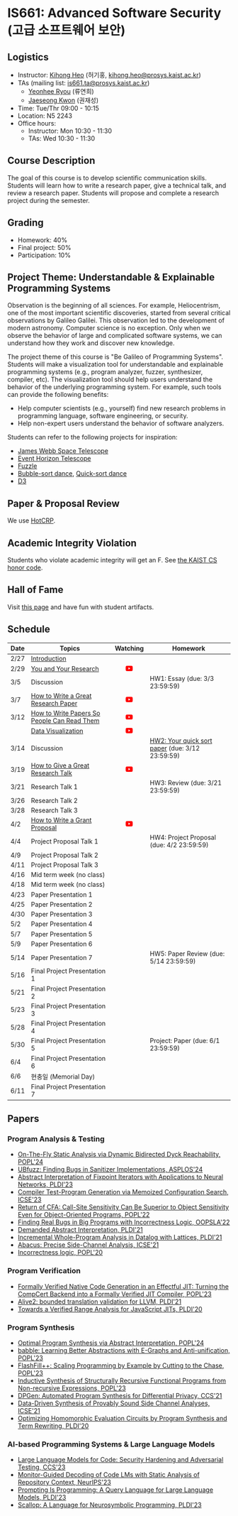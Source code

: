 # IS661: Advanced Software Security (고급 소프트웨어 보안)

## Logistics
- Instructor: [Kihong Heo](https://kihongheo.kaist.ac.kr) (허기홍, kihong.heo@prosys.kaist.ac.kr)
- TAs (mailing list: is661.ta@prosys.kaist.ac.kr)
  - [Yeonhee Ryou](https://yeonhee-ryou.github.io) (류연희)
  - [Jaeseong Kwon](https://doitman.kr) (권재성)
- Time: Tue/Thr 09:00 - 10:15
- Location: N5 2243
- Office hours:
  - Instructor: Mon 10:30 - 11:30
  - TAs: Wed 10:30 - 11:30

## Course Description
The goal of this course is to develop scientific communication skills.
Students will learn how to write a research paper, give a technical
talk, and review a research paper. Students will propose and complete
a research project during the semester.

## Grading
- Homework: 40%
- Final project: 50%
- Participation: 10%

## Project Theme: Understandable & Explainable Programming Systems
Observation is the beginning of all sciences.
For example, Heliocentrism, one of the most important scientific discoveries,
started from several critical observations by Galileo Galilei.
This observation led to the development of modern astronomy.
Computer science is no exception.
Only when we observe the behavior of large and complicated software systems,
we can understand how they work and discover new knowledge.

The project theme of this course is "Be Galileo of Programming Systems".
Students will make a visualization tool for understandable and explainable
programming systems (e.g., program analyzer, fuzzer, synthesizer, compiler, etc).
The visualization tool should help users understand the behavior of the
underlying programming system. For example, such tools can provide the following benefits:
- Help computer scientists (e.g., yourself) find new research problems in programming language, software engineering, or security.
- Help non-expert users understand the behavior of software analyzers.

Students can refer to the following projects for inspiration:
- [James Webb Space Telescope](https://webb.nasa.gov)
- [Event Horizon Telescope](https://eventhorizontelescope.org)
- [Fuzzle](https://softsec-kaist.github.io/Fuzzle/)
- [Bubble-sort dance](https://www.youtube.com/watch?v=Iv3vgjM8Pv4), [Quick-sort dance](https://www.youtube.com/watch?v=3San3uKKHgg)
- [D3](https://d3js.org)

## Paper & Proposal Review
We use [HotCRP](https://kaist-asos2024.hotcrp.com).

## Academic Integrity Violation
Students who violate academic integrity will get an F.
See [the KAIST CS honor code](https://docs.google.com/forms/d/e/1FAIpQLSdSn63tEvq6R0G6n3Cz7jKX16RWvDy2giBKm8EVJtQHUBJoDA/viewform).

## Hall of Fame
Visit [this page](hof.md) and have fun with student artifacts.

## Schedule
|Date|Topics|Watching|Homework|
|----|------|:--------------:|--------|
|2/27|[Introduction](slides/lecture1.pdf)|||
|2/29|[You and Your Research](https://www.cs.virginia.edu/~robins/YouAndYourResearch.html)|[<img src="icons/youtube.png" width="16" />](https://www.youtube.com/watch?v=a1zDuOPkMSw)||
|3/5 |Discussion||HW1: Essay (due: 3/3 23:59:59)|
|3/7 |[How to Write a Great Research Paper](assets/simon-papers.pdf)|[<img src="icons/youtube.png" width="16" />](https://www.youtube.com/watch?v=WP-FkUaOcOM)||
|3/12|[How to Write Papers So People Can Read Them](assets/talk-plmw16.pdf)|[<img src="icons/youtube.png" width="16" />](https://www.youtube.com/watch?v=KfEVdMMY1aQ)||
|    |[Data Visualization](assets/data-viz.pdf)|[<img src="icons/youtube.png" width="16" />](https://www.youtube.com/watch?v=Hfx1X9WSGYQ)||
|3/14|Discussion||[HW2: Your quick sort paper](quicksort.md) (due: 3/12 23:59:59)|
|3/19|[How to Give a Great Research Talk](assets/simon-talks.pdf)|[<img src="icons/youtube.png" width="16" />](https://www.youtube.com/watch?v=sT_-owjKIbA)||
|3/21|Research Talk 1||HW3: Review (due: 3/21 23:59:59)|
|3/26|Research Talk 2|||
|3/28|Research Talk 3|||
|4/2 |[How to Write a Grant Proposal](assets/simon-proposal.pdf)|[<img src="icons/youtube.png" width="16" />](https://www.youtube.com/watch?v=nEuK54bo6RE)||
|4/4 |Project Proposal Talk 1||HW4: Project Proposal (due: 4/2 23:59:59)|
|4/9 |Project Proposal Talk 2|||
|4/11 |Project Proposal Talk 3|||
|4/16|Mid term week (no class)|||
|4/18|Mid term week (no class)|||
|4/23 |Paper Presentation 1|||
|4/25 |Paper Presentation 2|||
|4/30 |Paper Presentation 3|||
|5/2 |Paper Presentation 4|||
|5/7 |Paper Presentation 5|||
|5/9 |Paper Presentation 6|||
|5/14 |Paper Presentation 7||HW5: Paper Review (due: 5/14 23:59:59)|
|5/16 |Final Project Presentation 1|||
|5/21 |Final Project Presentation 2|||
|5/23 |Final Project Presentation 3|||
|5/28 |Final Project Presentation 4|||
|5/30 |Final Project Presentation 5||Project: Paper (due: 6/1 23:59:59)|
|6/4|Final Project Presentation 6|||
|6/6|현충일 (Memorial Day)|||
|6/11 |Final Project Presentation 7|||

## Papers
### Program Analysis & Testing
- [On-The-Fly Static Analysis via Dynamic Bidirected Dyck Reachability, POPL'24](https://arxiv.org/abs/2311.04319)
- [UBfuzz: Finding Bugs in Sanitizer Implementations, ASPLOS'24](https://arxiv.org/abs/2401.04538)
- [Abstract Interpretation of Fixpoint Iterators with Applications to Neural Networks, PLDI'23](https://arxiv.org/abs/2110.08260)
- [Compiler Test-Program Generation via Memoized Configuration Search, ICSE'23](https://ieeexplore.ieee.org/document/10172512)
- [Return of CFA: Call-Site Sensitivity Can Be Superior to Object Sensitivity Even for Object-Oriented Programs, POPL'22](https://dl.acm.org/doi/abs/10.1145/3498720)
- [Finding Real Bugs in Big Programs with Incorrectness Logic, OOPSLA'22](https://dl.acm.org/doi/10.1145/3527325)
- [Demanded Abstract Interpretation, PLDI'21](https://dl.acm.org/doi/10.1145/3453483.3454044)
- [Incremental Whole-Program Analysis in Datalog with Lattices, PLDI'21](https://dl.acm.org/doi/10.1145/3453483.3454026)
- [Abacus: Precise Side-Channel Analysis, ICSE'21](https://ieeexplore.ieee.org/document/9402127)
- [Incorrectness logic, POPL'20](https://dl.acm.org/doi/10.1145/3371078)

### Program Verification
- [Formally Verified Native Code Generation in an Effectful JIT: Turning the CompCert Backend into a Formally Verified JIT Compiler, POPL'23](https://dl.acm.org/doi/abs/10.1145/3571202)
- [Alive2: bounded translation validation for LLVM, PLDI'21](https://dl.acm.org/doi/10.1145/3453483.3454030)
- [Towards a Verified Range Analysis for JavaScript JITs, PLDI'20](https://www.cs.utexas.edu/~hovav/dist/vera.pdf)

### Program Synthesis
- [Optimal Program Synthesis via Abstract Interpretation, POPL'24](https://dl.acm.org/doi/10.1145/3632858)
- [babble: Learning Better Abstractions with E-Graphs and Anti-unification, POPL'23](https://dl.acm.org/doi/abs/10.1145/3571207)
- [FlashFill++: Scaling Programming by Example by Cutting to the Chase, POPL'23](https://dl.acm.org/doi/abs/10.1145/3571226)
- [Inductive Synthesis of Structurally Recursive Functional Programs from Non-recursive Expressions, POPL'23](https://dl.acm.org/doi/abs/10.1145/3571263)
- [DPGen: Automated Program Synthesis for Differential Privacy, CCS'21](https://arxiv.org/abs/2109.07441)
- [Data-Driven Synthesis of Provably Sound Side Channel Analyses, ICSE'21](https://ieeexplore.ieee.org/document/9402113)
- [Optimizing Homomorphic Evaluation Circuits by Program Synthesis and Term Rewriting, PLDI'20](https://dl.acm.org/doi/abs/10.1145/3385412.3385996)

### AI-based Programming Systems & Large Language Models
- [Large Language Models for Code: Security Hardening and Adversarial Testing, CCS'23](https://arxiv.org/abs/2302.05319)
- [Monitor-Guided Decoding of Code LMs with Static Analysis of Repository Context, NeurIPS'23](https://openreview.net/forum?id=qPUbKxKvXq&noteId=98Ukj82fSP)
- [Prompting Is Programming: A Query Language for Large Language Models, PLDI'23](https://dl.acm.org/doi/abs/10.1145/3591300)
- [Scallop: A Language for Neurosymbolic Programming, PLDI'23](https://dl.acm.org/doi/10.1145/3591280)
